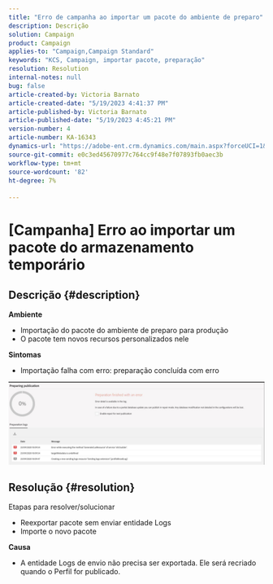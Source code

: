 ```yaml
---
title: "Erro de campanha ao importar um pacote do ambiente de preparo"
description: Descrição
solution: Campaign
product: Campaign
applies-to: "Campaign,Campaign Standard"
keywords: "KCS, Campaign, importar pacote, preparação"
resolution: Resolution
internal-notes: null
bug: false
article-created-by: Victoria Barnato
article-created-date: "5/19/2023 4:41:37 PM"
article-published-by: Victoria Barnato
article-published-date: "5/19/2023 4:45:21 PM"
version-number: 4
article-number: KA-16343
dynamics-url: "https://adobe-ent.crm.dynamics.com/main.aspx?forceUCI=1&pagetype=entityrecord&etn=knowledgearticle&id=3a456c02-64f6-ed11-8848-6045bd0065b6"
source-git-commit: e0c3ed45670977c764cc9f48e7f07893fb0aec3b
workflow-type: tm+mt
source-wordcount: '82'
ht-degree: 7%

---
```


# [Campanha] Erro ao importar um pacote do armazenamento temporário

## Descrição {#description}

<b>Ambiente</b>
- Importação do pacote do ambiente de preparo para produção
- O pacote tem novos recursos personalizados nele

<b>Sintomas</b>
- Importação falha com erro: preparação concluída com erro


![](assets/___3b456c02-64f6-ed11-8848-6045bd0065b6___.jpeg)




## Resolução {#resolution}

Etapas para resolver/solucionar
- Reexportar pacote sem enviar entidade Logs
- Importe o novo pacote

<b>Causa</b>
- A entidade Logs de envio não precisa ser exportada. Ele será recriado quando o Perfil for publicado.



